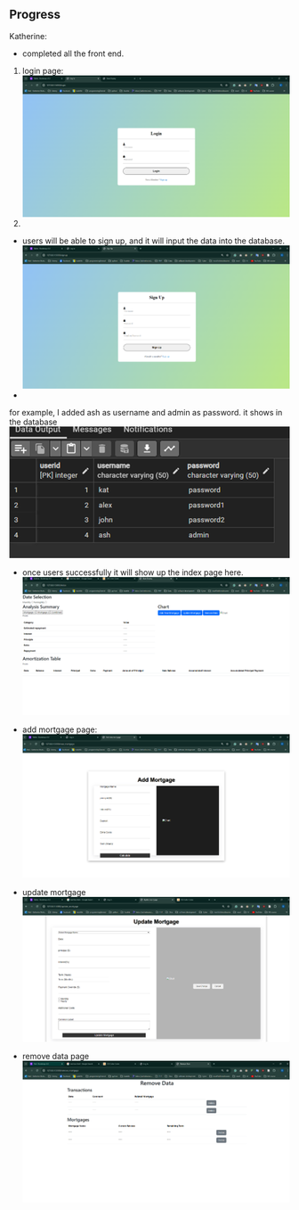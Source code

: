 ## Progress
Katherine:
* completed all the front end.
1. login page:
![login.png](login.png)
2. 
* users will be able to sign up, and it will input the data into the database.
![img.png](signup.png)
* 
for example, I added ash as username and admin as password.
it shows in the database 
![img.png](database_user.png)

* once users successfully it will show up the index page here. 
![img.png](index.png)
 
* add mortgage page: 
![img.png](add_mortgage.png)

* update mortgage 
![img.png](update.png)

* remove data page
![img.png](remove_data.png)